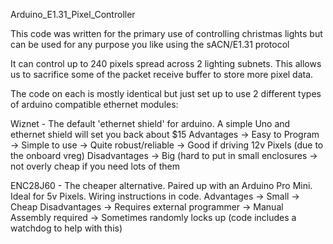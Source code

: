 Arduino_E1.31_Pixel_Controller

This code was written for the primary use of controlling christmas lights but can be used for any purpose you like using the 
sACN/E1.31 protocol

It can control up to 240 pixels spread across 2 lighting subnets.  This allows us to sacrifice some of the packet receive buffer
to store more pixel data.

The code on each is mostly identical but just set up to use 2 different types of arduino compatible ethernet modules:

Wiznet - The default 'ethernet shield' for arduino.  A simple Uno and ethernet shield will set you back about $15
  Advantages
    -> Easy to Program
    -> Simple to use
	-> Quite robust/reliable
	-> Good if driving 12v Pixels (due to the onboard vreg)
  Disadvantages
    -> Big (hard to put in small enclosures
	-> not overly cheap if you need lots of them
	
ENC28J60 - The cheaper alternative.  Paired up with an Arduino Pro Mini. Ideal for 5v Pixels. Wiring instructions in code.
  Advantages
    -> Small
	-> Cheap
  Disadvantages
    -> Requires external programmer
	-> Manual Assembly required
	-> Sometimes randomly locks up (code includes a watchdog to help with this)
